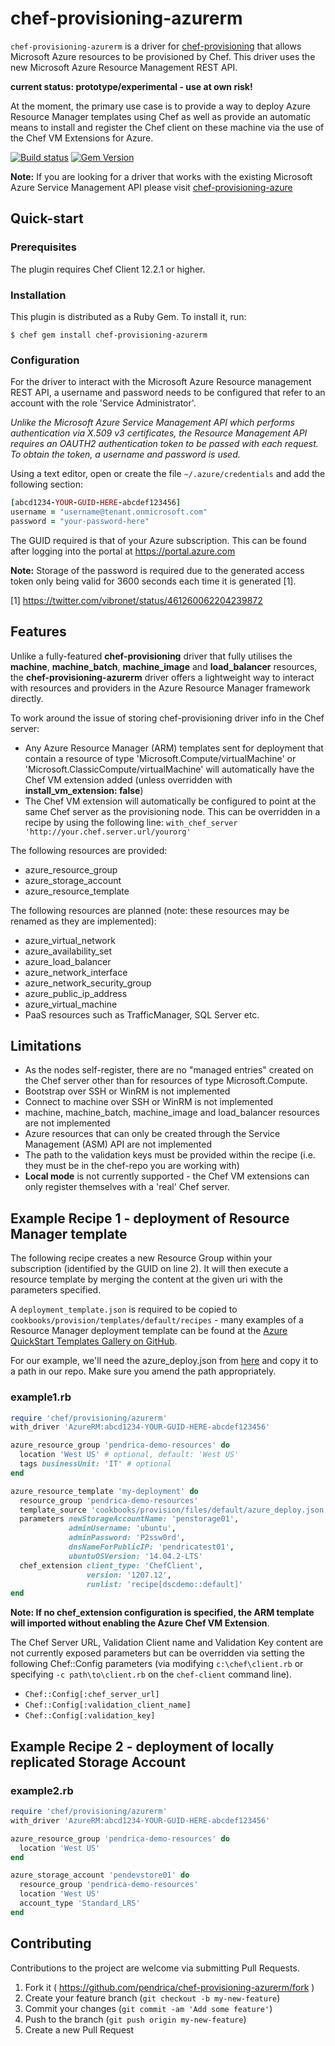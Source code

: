 # chef-provisioning-azurerm

```chef-provisioning-azurerm``` is a driver for [chef-provisioning](https://github.com/chef/chef-provisioning) that allows Microsoft Azure resources to be provisioned by Chef. This driver uses the new Microsoft Azure Resource Management REST API.

**current status: prototype/experimental - use at own risk!**

At the moment, the primary use case is to provide a way to deploy Azure Resource Manager templates using Chef as well as provide an automatic means to install and register the Chef client on these machine via the use of the Chef VM Extensions for Azure.

[![Build status](https://travis-ci.org/pendrica/chef-provisioning-azurerm.svg?branch=master)](https://travis-ci.org/pendrica/chef-provisioning-azurerm) [![Gem Version](https://badge.fury.io/rb/chef-provisioning-azurerm.svg)](http://badge.fury.io/rb/chef-provisioning-azurerm) 

**Note:** If you are looking for a driver that works with the existing Microsoft Azure Service Management API please visit [chef-provisioning-azure](https://github.com/chef/chef-provisioning-azure)

## Quick-start

### Prerequisites

The plugin requires Chef Client 12.2.1 or higher.

### Installation

This plugin is distributed as a Ruby Gem. To install it, run:

```$ chef gem install chef-provisioning-azurerm```
    
### Configuration

For the driver to interact with the Microsoft Azure Resource management REST API, a username and password needs to be configured that refer to an account with the role 'Service Administrator'.

*Unlike the Microsoft Azure Service Management API which performs authentication via X.509 v3 certificates, the Resource Management API requires an OAUTH2 authentication token to be passed with each request.  To obtain the token, a username and password is used.*

Using a text editor, open or create the file ```~/.azure/credentials``` and add the following section:

```ruby
[abcd1234-YOUR-GUID-HERE-abcdef123456]
username = "username@tenant.onmicrosoft.com"
password = "your-password-here"
```

The GUID required is that of your Azure subscription.  This can be found after logging into the portal at https://portal.azure.com 

**Note:** Storage of the password is required due to the generated access token only being valid for 3600 seconds each time it is generated [1].

[1] https://twitter.com/vibronet/status/461260062204239872

## Features

Unlike a fully-featured **chef-provisioning** driver that fully utilises the **machine**, **machine_batch**, **machine_image** and **load_balancer** resources, the **chef-provisioning-azurerm** driver offers a lightweight way to interact with resources and providers in the Azure Resource Manager framework directly.

To work around the issue of storing chef-provisioning driver info in the Chef server:  
- Any Azure Resource Manager (ARM) templates sent for deployment that contain a resource of type 'Microsoft.Compute/virtualMachine' or 'Microsoft.ClassicCompute/virtualMachine' will automatically have the Chef VM extension added (unless overridden with **install_vm_extension: false**)
- The Chef VM extension will automatically be configured to point at the same Chef server as the provisioning node.  This can be overridden in a recipe by using the following line: ```with_chef_server 'http://your.chef.server.url/yourorg'```

The following resources are provided: 

- azure_resource_group
- azure_storage_account
- azure_resource_template

The following resources are planned (note: these resources may be renamed as they are implemented):

- azure_virtual_network
- azure_availability_set
- azure_load_balancer
- azure_network_interface
- azure_network_security_group
- azure_public_ip_address
- azure_virtual_machine
- PaaS resources such as TrafficManager, SQL Server etc.

## Limitations
- As the nodes self-register, there are no "managed entries" created on the Chef server other than for resources of type Microsoft.Compute.
- Bootstrap over SSH or WinRM is not implemented
- Connect to machine over SSH or WinRM is not implemented
- machine, machine_batch, machine_image and load_balancer resources are not implemented
- Azure resources that can only be created through the Service Management (ASM) API are not implemented
- The path to the validation keys must be provided within the recipe (i.e. they must be in the chef-repo you are working with)
- **Local mode** is not currently supported - the Chef VM extensions can only register themselves with a 'real' Chef server.
 
## Example Recipe 1 - deployment of Resource Manager template
The following recipe creates a new Resource Group within your subscription (identified by the GUID on line 2).  It will then execute a resource template by merging the content at the given uri with the parameters specified.

A ```deployment_template.json``` is required to be copied to ```cookbooks/provision/templates/default/recipes``` - many examples of a Resource Manager deployment template can be found at the [Azure QuickStart Templates Gallery on GitHub](https://github.com/Azure/azure-quickstart-templates).

For our example, we'll need the azure_deploy.json from [here](https://raw.githubusercontent.com/Azure/azure-quickstart-templates/master/101-simple-windows-vm/azuredeploy.json) and copy it to a path in our repo. Make sure you amend the path appropriately. 

### example1.rb

```ruby
require 'chef/provisioning/azurerm'
with_driver 'AzureRM:abcd1234-YOUR-GUID-HERE-abcdef123456'

azure_resource_group 'pendrica-demo-resources' do
  location 'West US' # optional, default: 'West US'
  tags businessUnit: 'IT' # optional
end

azure_resource_template 'my-deployment' do
  resource_group 'pendrica-demo-resources'
  template_source 'cookbooks/provision/files/default/azure_deploy.json'
  parameters newStorageAccountName: 'penstorage01',
             adminUsername: 'ubuntu',
             adminPassword: 'P2ssw0rd',
             dnsNameForPublicIP: 'pendricatest01',
             ubuntuOSVersion: '14.04.2-LTS'
  chef_extension client_type: 'ChefClient',
                 version: '1207.12',
                 runlist: 'recipe[dscdemo::default]'
end
```

**Note: If no chef_extension configuration is specified, the ARM template will imported without enabling the Azure Chef VM Extension**.

The Chef Server URL, Validation Client name and Validation Key content are not currently exposed parameters but can be overridden via setting the following Chef::Config parameters (via modifying ```c:\chef\client.rb``` or specifying ```-c path\to\client.rb``` on the ```chef-client``` command line). 

 - ```Chef::Config[:chef_server_url]```
 - ```Chef::Config[:validation_client_name]```
 - ```Chef::Config[:validation_key]```

## Example Recipe 2 - deployment of locally replicated Storage Account
### example2.rb

```ruby
require 'chef/provisioning/azurerm'
with_driver 'AzureRM:abcd1234-YOUR-GUID-HERE-abcdef123456'

azure_resource_group 'pendrica-demo-resources' do
  location 'West US'
end

azure_storage_account 'pendevstore01' do
  resource_group 'pendrica-demo-resources'
  location 'West US'
  account_type 'Standard_LRS'
end
```
 
## Contributing

Contributions to the project are welcome via submitting Pull Requests.

1. Fork it ( https://github.com/pendrica/chef-provisioning-azurerm/fork )
2. Create your feature branch (`git checkout -b my-new-feature`)
3. Commit your changes (`git commit -am 'Add some feature'`)
4. Push to the branch (`git push origin my-new-feature`)
5. Create a new Pull Request


